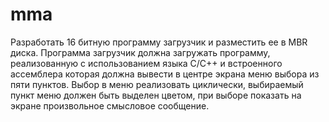 # mma
Разработать 16 битную программу загрузчик и разместить ее в MBR диска. 
Программа загрузчик должна загружать программу, реализованную с использованием языка С/C++ и встроенного ассемблера которая должна вывести в центре экрана меню выбора из пяти пунктов.
Выбор в меню реализовать циклически, выбираемый пункт меню должен быть выделен цветом, при выборе показать на экране произвольное смысловое сообщение. 
